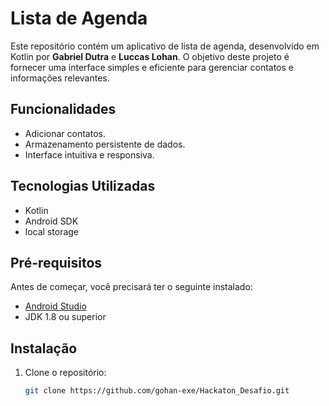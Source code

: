# Lista de Agenda

Este repositório contém um aplicativo de lista de agenda, desenvolvido em Kotlin por **Gabriel Dutra** e **Luccas Lohan**. O objetivo deste projeto é fornecer uma interface simples e eficiente para gerenciar contatos e informações relevantes.

## Funcionalidades

- Adicionar contatos.
- Armazenamento persistente de dados.
- Interface intuitiva e responsiva.

## Tecnologias Utilizadas

- Kotlin
- Android SDK
- local storage

## Pré-requisitos

Antes de começar, você precisará ter o seguinte instalado:

- [Android Studio](https://developer.android.com/studio) 
- JDK 1.8 ou superior

## Instalação

1. Clone o repositório:
   ```bash
   git clone https://github.com/gohan-exe/Hackaton_Desafio.git
